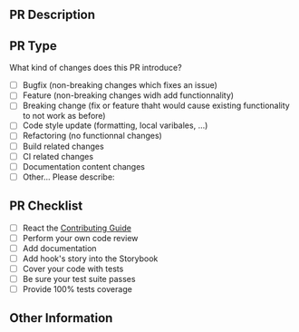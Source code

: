 ## PR Description

<!-- Please provide the best description possible with a summary of the change along with relevant motivation and conttext. -->

## PR Type

What kind of changes does this PR introduce?

<!-- Please check all relevant options. -->

- [ ] Bugfix (non-breaking changes which fixes an issue)
- [ ] Feature (non-breaking changes widh add functionnality)
- [ ] Breaking change (fix or feature thaht would cause existing functionality to not work as before)
- [ ] Code style update (formatting, local varibales, ...)
- [ ] Refactoring (no functionnal changes)
- [ ] Build related changes
- [ ] CI related changes
- [ ] Documentation content changes
- [ ] Other... Please describe:

## PR Checklist
- [ ] React the [Contributing Guide](https://github.com/SugarDarius/react-use-algos/blob/master/CONTRIBUTING.md)
- [ ] Perform your own code review
- [ ] Add documentation
- [ ] Add hook's story into the Storybook
- [ ] Cover your code with tests
- [ ] Be sure your test suite passes
- [ ] Provide 100% tests coverage

<!-- If you can't check all boxes, please what you can  and create a draft PR until you will be able to check all boxes.-->

## Other Information